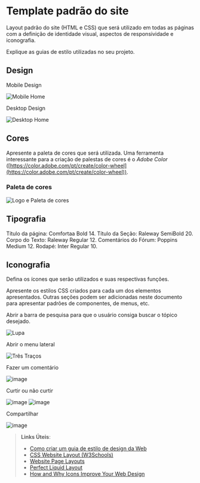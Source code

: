 # Template padrão do site

Layout padrão do site (HTML e CSS) que será utilizado em todas as páginas com a definição de identidade visual, aspectos de responsividade e iconografia.

Explique as guias de estilo utilizadas no seu projeto.

## Design

Mobile Design

![Mobile Home](https://github-production-user-asset-6210df.s3.amazonaws.com/142636023/273478488-1655a7cf-7c3b-40b5-b737-e5c9a062e890.png)

Desktop Design

![Desktop Home](https://github.com/ICEI-PUC-Minas-PMV-SI/pmv-si-2023-2-pe1-t1-baoba-pmv/assets/142636023/cefb6221-26ae-4796-9942-a28cf737eafe)

## Cores

Apresente a paleta de cores que será utilizada. Uma ferramenta interessante para a criação de palestas de cores é o *Adobe Color* ([https://color.adobe.com/pt/create/color-wheel](https://color.adobe.com/pt/create/color-wheel)).

### Paleta de cores

![Logo e Paleta de cores](https://github.com/ICEI-PUC-Minas-PMV-SI/pmv-si-2023-2-pe1-t1-baoba-pmv/assets/142636023/a1cf89e1-80c0-464a-a228-ded82a45a988)

## Tipografia

Título da página: Comfortaa Bold 14.
Título da Seção: Raleway SemiBold 20.
Corpo do Texto: Raleway Regular 12.
Comentários do Fórum: Poppins Medium 12.
Rodapé: Inter Regular 10.

## Iconografia

Defina os ícones que serão utilizados e suas respectivas funções.

Apresente os estilos CSS criados para cada um dos elementos apresentados.
Outras seções podem ser adicionadas neste documento para apresentar padrões de componentes, de menus, etc.

Abrir a barra de pesquisa para que o usuário consiga buscar o tópico desejado.

![Lupa](https://github.com/ICEI-PUC-Minas-PMV-SI/pmv-si-2023-2-pe1-t1-baoba-pmv/assets/111016519/24285d7b-8f92-4907-b737-1dfa08a8e375)

Abrir o menu lateral

![Três Traços](https://github.com/ICEI-PUC-Minas-PMV-SI/pmv-si-2023-2-pe1-t1-baoba-pmv/assets/111016519/68b771f1-cb98-48a6-8bae-3b9820300cc7)

Fazer um comentário

![image](https://github.com/ICEI-PUC-Minas-PMV-SI/pmv-si-2023-2-pe1-t1-baoba-pmv/assets/111016519/d60a0053-b913-4276-83da-428cf1a47ba9)

Curtir ou não curtir

![image](https://github.com/ICEI-PUC-Minas-PMV-SI/pmv-si-2023-2-pe1-t1-baoba-pmv/assets/111016519/6fc3ee3d-7231-4c1d-80f4-adc20c4e9c10)
![image](https://github.com/ICEI-PUC-Minas-PMV-SI/pmv-si-2023-2-pe1-t1-baoba-pmv/assets/111016519/727c8eb8-7335-4de3-8834-4e03ba4a0462)

Compartilhar

![image](https://github.com/ICEI-PUC-Minas-PMV-SI/pmv-si-2023-2-pe1-t1-baoba-pmv/assets/111016519/62369f2a-933a-49a8-9af5-09668835f744)


> **Links Úteis**:
>
> -  [Como criar um guia de estilo de design da Web](https://edrodrigues.com.br/blog/como-criar-um-guia-de-estilo-de-design-da-web/#)
> - [CSS Website Layout (W3Schools)](https://www.w3schools.com/css/css_website_layout.asp)
> - [Website Page Layouts](http://www.cellbiol.com/bioinformatics_web_development/chapter-3-your-first-web-page-learning-html-and-css/website-page-layouts/)
> - [Perfect Liquid Layout](https://matthewjamestaylor.com/perfect-liquid-layouts)
> - [How and Why Icons Improve Your Web Design](https://usabilla.com/blog/how-and-why-icons-improve-you-web-design/)
